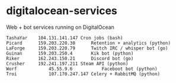 # digitalocean-services
Web + bot services running on DigitalOcean

    TashaYar	104.131.141.147	Cron jobs (bash)
    Picard		159.203.220.30		Retention + analytics (python)
    LaForge		159.203.220.79		Twitch IRC / whisper bot (go)
    Guinan		159.203.250.4		Kik bot (python)
    Riker		162.243.150.21		Discord bot (go)
    Crusher		192.241.197.211	Steam API (python)
    Worf			45.55.9.6			Faceboot bot (python)
    Troi			107.170.247.147	Celery + RabbitMQ (python)
